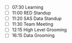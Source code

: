 - [ ] 07:30 Learning
- [ ] 11:00 RED Standup
- [ ] 11:20 SAS Data Standup
- [ ] 11:30 Team Meeting
- [ ] 12:15 High Level Grooming
- [ ] 16:15 Data Grooming